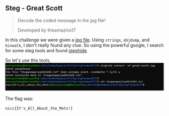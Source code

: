 ## Steg - Great Scott
> Decode the coded message in the jpg file!
> 
> Developed by theamazins17

In this challenge we were given a [jpg file](code/great-scott.jpg). Using `strings`, `objdump`, and `binwalk`, I don't really found any clue. So using the powerful google, I search for some steg tools and found [steghide](https://github.com/StefanoDeVuono/steghide). <br />

So let's use this tools, <br />
![flagg](assets/Screenshot%202023-03-13%20144539.png) <br />

The flag was:
```
nicc{It's_All_About_the_Mets!}
```